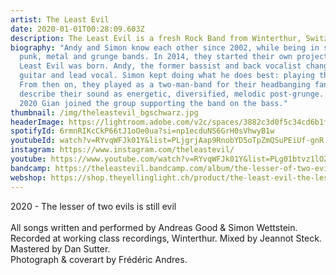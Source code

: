 ```yaml
---
artist: The Least Evil
date: 2020-01-01T00:28:09.603Z
description: The Least Evil is a fresh Rock Band from Winterthur, Switzerland.
biography: "Andy and Simon know each other since 2002, while being in several
  punk, metal and grunge bands. In 2014, they started their own project. The
  Least Evil was born. Andy, the former bassist and back vocalist changed to the
  guitar and lead vocal. Simon kept doing what he does best: playing the drums.
  From then on, they played as a two-man-band for their headbanging fans. They
  describe their sound as energetic, diversified, melodic post-grunge. In May
  2020 Gian joined the group supporting the band on the bass."
thumbnail: /img/theleastevil_bgschwarz.jpg
headerImage: https://lightroom.adobe.com/v2c/spaces/3882c3d0f5c34cd6b1f13f8e828f67bf/assets/72146d01709c68e07fec067883fb8475/revisions/0a9691d25bce4c6eb62f78b638b963fd/renditions/6ba6b098ec0ec07edb1fce001a41d5cc
spotifyId: 6rmnRIKcCkP66tJ1oOe0ua?si=np1ecduNS6GrH0sVhwyB1w
youtubeId: watch?v=RYvqWFJk01Y&list=PLjgrjAap9RnobYD5oTpZmQSuPEiUf-gnR
instagram: https://www.instagram.com/theleastevil/
youtube: https://www.youtube.com/watch?v=RYvqWFJk01Y&list=PLg01btvz1lOZu99xbOEWdlwpYsocVntrq
bandcamp: https://theleastevil.bandcamp.com/album/the-lesser-of-two-evils-is-still-evil
webshop: https://shop.theyellinglight.ch/product/the-least-evil-the-lesser-of-two-evils-is-still-evil-lp-download/
---
```

2020 - The lesser of two evils is still evil\
\
All songs written and performed by Andreas Good & Simon Wettstein. Recorded at working class recordings, Winterthur. Mixed by Jeannot Steck. Mastered by Dan Sutter.\
Photograph & coverart by Frédéric Andres.